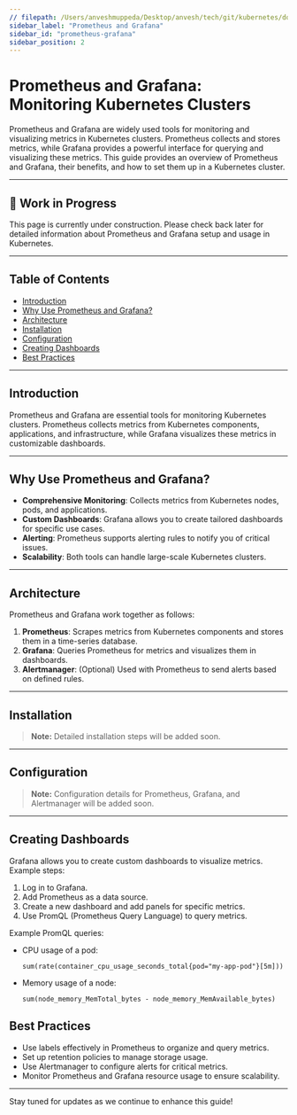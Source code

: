 ```yaml
---
// filepath: /Users/anveshmuppeda/Desktop/anvesh/tech/git/kubernetes/docs/monitoring/promrtheus-grafana.md
sidebar_label: "Prometheus and Grafana"
sidebar_id: "prometheus-grafana"
sidebar_position: 2
---
```


# Prometheus and Grafana: Monitoring Kubernetes Clusters

Prometheus and Grafana are widely used tools for monitoring and visualizing metrics in Kubernetes clusters. Prometheus collects and stores metrics, while Grafana provides a powerful interface for querying and visualizing these metrics. This guide provides an overview of Prometheus and Grafana, their benefits, and how to set them up in a Kubernetes cluster.

---

<div style={{ backgroundColor: '#f9f9f9', borderLeft: '4px solid #0078d4', padding: '1rem', margin: '1rem 0', borderRadius: '5px' }}>
    <h2 style={{ marginTop: 0 }}>🚧 Work in Progress</h2>
    <p>This page is currently under construction. Please check back later for detailed information about Prometheus and Grafana setup and usage in Kubernetes.</p>
</div>

---

## Table of Contents
- [Introduction](#introduction)
- [Why Use Prometheus and Grafana?](#why-use-prometheus-and-grafana)
- [Architecture](#architecture)
- [Installation](#installation)
- [Configuration](#configuration)
- [Creating Dashboards](#creating-dashboards)
- [Best Practices](#best-practices)

---

## Introduction
Prometheus and Grafana are essential tools for monitoring Kubernetes clusters. Prometheus collects metrics from Kubernetes components, applications, and infrastructure, while Grafana visualizes these metrics in customizable dashboards.

---

## Why Use Prometheus and Grafana?
- **Comprehensive Monitoring**: Collects metrics from Kubernetes nodes, pods, and applications.
- **Custom Dashboards**: Grafana allows you to create tailored dashboards for specific use cases.
- **Alerting**: Prometheus supports alerting rules to notify you of critical issues.
- **Scalability**: Both tools can handle large-scale Kubernetes clusters.

---

## Architecture
Prometheus and Grafana work together as follows:
1. **Prometheus**: Scrapes metrics from Kubernetes components and stores them in a time-series database.
2. **Grafana**: Queries Prometheus for metrics and visualizes them in dashboards.
3. **Alertmanager**: (Optional) Used with Prometheus to send alerts based on defined rules.

---

## Installation
> **Note:** Detailed installation steps will be added soon.

---

## Configuration
> **Note:** Configuration details for Prometheus, Grafana, and Alertmanager will be added soon.

---

## Creating Dashboards
Grafana allows you to create custom dashboards to visualize metrics. Example steps:
1. Log in to Grafana.
2. Add Prometheus as a data source.
3. Create a new dashboard and add panels for specific metrics.
4. Use PromQL (Prometheus Query Language) to query metrics.

Example PromQL queries:
- CPU usage of a pod:
  ```promql
  sum(rate(container_cpu_usage_seconds_total{pod="my-app-pod"}[5m]))
  ```
- Memory usage of a node:
  ```promql
  sum(node_memory_MemTotal_bytes - node_memory_MemAvailable_bytes)
  ```
## Best Practices
- Use labels effectively in Prometheus to organize and query metrics.
- Set up retention policies to manage storage usage.
- Use Alertmanager to configure alerts for critical metrics.
- Monitor Prometheus and Grafana resource usage to ensure scalability.  

--- 
Stay tuned for updates as we continue to enhance this guide!
